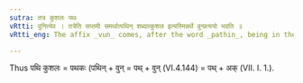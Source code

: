 ```yaml
---
sutra: तत्र कुशलः पथः
vRtti: वुनित्येव । तत्रेति सप्तमी समर्थात्पथिन् शब्दात्कुशल इत्यस्मिन्नर्थे वुन्प्रत्ययो भवति ॥
vRtti_eng: The affix _vun_ comes, after the word _pathin_, being in the seventh case in construction, when the sense is 'versed therein or skilled therein'.

---
```

Thus पथि कुशलः = पथकः (पथिन् + वुन् = पथ् + वुन् (VI.4.144) = पथ् + अक् (VII. I. 1.).